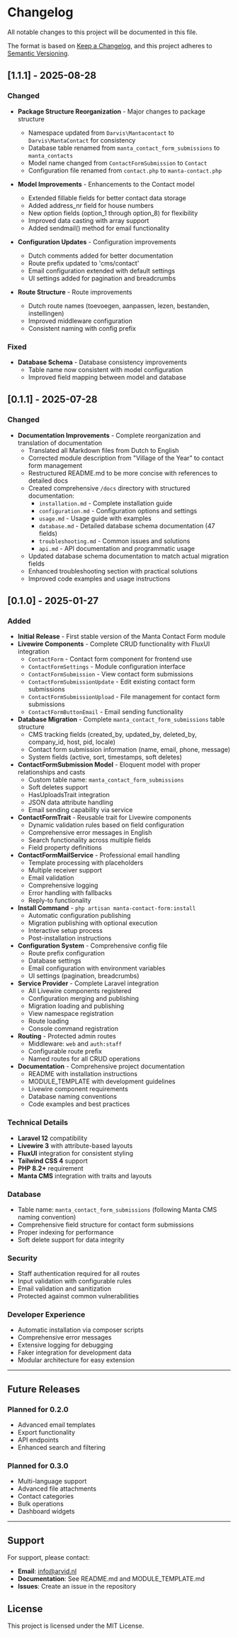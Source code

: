 # Changelog

All notable changes to this project will be documented in this file.

The format is based on [Keep a Changelog](https://keepachangelog.com/en/1.0.0/),
and this project adheres to [Semantic Versioning](https://semver.org/spec/v2.0.0.html).

## [1.1.1] - 2025-08-28

### Changed

- **Package Structure Reorganization** - Major changes to package structure
  - Namespace updated from `Darvis\Mantacontact` to `Darvis\MantaContact` for consistency
  - Database table renamed from `manta_contact_form_submissions` to `manta_contacts`
  - Model name changed from `ContactFormSubmission` to `Contact`
  - Configuration file renamed from `contact.php` to `manta-contact.php`

- **Model Improvements** - Enhancements to the Contact model
  - Extended fillable fields for better contact data storage
  - Added address_nr field for house numbers
  - New option fields (option_1 through option_8) for flexibility
  - Improved data casting with array support
  - Added sendmail() method for email functionality

- **Configuration Updates** - Configuration improvements
  - Dutch comments added for better documentation
  - Route prefix updated to 'cms/contact'
  - Email configuration extended with default settings
  - UI settings added for pagination and breadcrumbs

- **Route Structure** - Route improvements
  - Dutch route names (toevoegen, aanpassen, lezen, bestanden, instellingen)
  - Improved middleware configuration
  - Consistent naming with config prefix

### Fixed

- **Database Schema** - Database consistency improvements
  - Table name now consistent with model configuration
  - Improved field mapping between model and database

## [0.1.1] - 2025-07-28

### Changed

- **Documentation Improvements** - Complete reorganization and translation of documentation
  - Translated all Markdown files from Dutch to English
  - Corrected module description from "Village of the Year" to contact form management
  - Restructured README.md to be more concise with references to detailed docs
  - Created comprehensive `/docs` directory with structured documentation:
    - `installation.md` - Complete installation guide
    - `configuration.md` - Configuration options and settings
    - `usage.md` - Usage guide with examples
    - `database.md` - Detailed database schema documentation (47 fields)
    - `troubleshooting.md` - Common issues and solutions
    - `api.md` - API documentation and programmatic usage
  - Updated database schema documentation to match actual migration fields
  - Enhanced troubleshooting section with practical solutions
  - Improved code examples and usage instructions

## [0.1.0] - 2025-01-27

### Added

- **Initial Release** - First stable version of the Manta Contact Form module
- **Livewire Components** - Complete CRUD functionality with FluxUI integration
  - `ContactForm` - Contact form component for frontend use
  - `ContactFormSettings` - Module configuration interface
  - `ContactFormSubmission` - View contact form submissions
  - `ContactFormSubmissionUpdate` - Edit existing contact form submissions
  - `ContactFormSubmissionUpload` - File management for contact form submissions
  - `ContactFormButtonEmail` - Email sending functionality
- **Database Migration** - Complete `manta_contact_form_submissions` table structure
  - CMS tracking fields (created_by, updated_by, deleted_by, company_id, host, pid, locale)
  - Contact form submission information (name, email, phone, message)
  - System fields (active, sort, timestamps, soft deletes)
- **ContactFormSubmission Model** - Eloquent model with proper relationships and casts
  - Custom table name: `manta_contact_form_submissions`
  - Soft deletes support
  - HasUploadsTrait integration
  - JSON data attribute handling
  - Email sending capability via service
- **ContactFormTrait** - Reusable trait for Livewire components
  - Dynamic validation rules based on field configuration
  - Comprehensive error messages in English
  - Search functionality across multiple fields
  - Field property definitions
- **ContactFormMailService** - Professional email handling
  - Template processing with placeholders
  - Multiple receiver support
  - Email validation
  - Comprehensive logging
  - Error handling with fallbacks
  - Reply-to functionality
- **Install Command** - `php artisan manta-contact-form:install`
  - Automatic configuration publishing
  - Migration publishing with optional execution
  - Interactive setup process
  - Post-installation instructions
- **Configuration System** - Comprehensive config file
  - Route prefix configuration
  - Database settings
  - Email configuration with environment variables
  - UI settings (pagination, breadcrumbs)
- **Service Provider** - Complete Laravel integration
  - All Livewire components registered
  - Configuration merging and publishing
  - Migration loading and publishing
  - View namespace registration
  - Route loading
  - Console command registration
- **Routing** - Protected admin routes
  - Middleware: `web` and `auth:staff`
  - Configurable route prefix
  - Named routes for all CRUD operations
- **Documentation** - Comprehensive project documentation
  - README with installation instructions
  - MODULE_TEMPLATE with development guidelines
  - Livewire component requirements
  - Database naming conventions
  - Code examples and best practices

### Technical Details

- **Laravel 12** compatibility
- **Livewire 3** with attribute-based layouts
- **FluxUI** integration for consistent styling
- **Tailwind CSS 4** support
- **PHP 8.2+** requirement
- **Manta CMS** integration with traits and layouts

### Database

- Table name: `manta_contact_form_submissions` (following Manta CMS naming convention)
- Comprehensive field structure for contact form submissions
- Proper indexing for performance
- Soft delete support for data integrity

### Security

- Staff authentication required for all routes
- Input validation with configurable rules
- Email validation and sanitization
- Protected against common vulnerabilities

### Developer Experience

- Automatic installation via composer scripts
- Comprehensive error messages
- Extensive logging for debugging
- Faker integration for development data
- Modular architecture for easy extension

---

## Future Releases

### Planned for 0.2.0

- Advanced email templates
- Export functionality
- API endpoints
- Enhanced search and filtering

### Planned for 0.3.0

- Multi-language support
- Advanced file attachments
- Contact categories
- Bulk operations
- Dashboard widgets

---

## Support

For support, please contact:

- **Email**: info@arvid.nl
- **Documentation**: See README.md and MODULE_TEMPLATE.md
- **Issues**: Create an issue in the repository

## License

This project is licensed under the MIT License.
